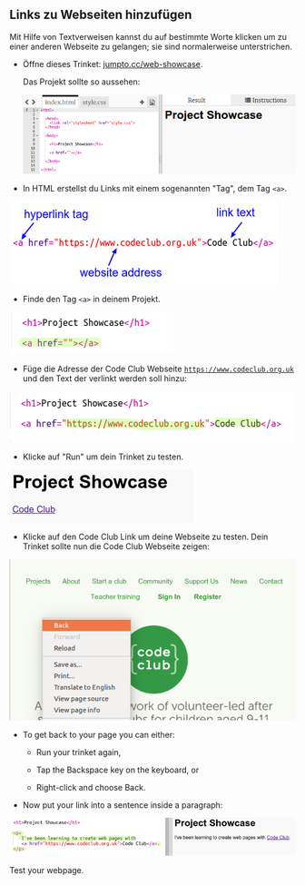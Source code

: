 ## Links zu Webseiten hinzufügen

Mit Hilfe von Textverweisen kannst du auf bestimmte Worte klicken um zu einer anderen Webseite zu gelangen; sie sind normalerweise unterstrichen.

+ Öffne dieses Trinket: [jumpto.cc/web-showcase](http://jumpto.cc/web-showcase).
    
    Das Projekt sollte so aussehen:
    
    ![Screenshot](images/showcase-starter.png)

+ In HTML erstellst du Links mit einem sogenannten "Tag", dem Tag `<a>`.

![Screenshot](images/showcase-link.png)

+ Finde den Tag `<a>` in deinem Projekt. 

![screenshot](images/showcase-a-template.png)

+ Füge die Adresse der Code Club Webseite [`https://www.codeclub.org.uk`](https://www.codeclub.org.uk) und den Text der verlinkt werden soll hinzu:

![screenshot](images/showcase-code-club.png)

+ Klicke auf "Run" um dein Trinket zu testen.

![Screenshot](images/showcase-cc-output.png)

+ Klicke auf den Code Club Link um deine Webseite zu testen. Dein Trinket sollte nun die Code Club Webseite zeigen: 

![Screenshot](images/showcase-cc-website.png)

+ To get back to your page you can either:
    
    + Run your trinket again,
    
    + Tap the Backspace key on the keyboard, or
    
    + Right-click and choose Back.

+ Now put your link into a sentence inside a paragraph:

![Screenshot](images/showcase-paragraph.png)

Test your webpage.